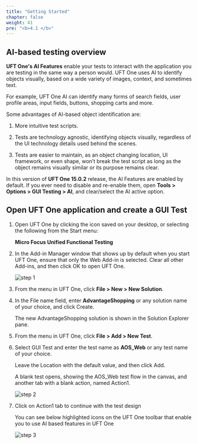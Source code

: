 ```yaml
---
title: "Getting Started"
chapter: false
weight: 41
pre: "<b>4.1 </b>"
---
```


## AI-based testing overview

**UFT One's AI Features** enable your tests to interact with the application you are testing in the same way a person would. UFT One uses AI to identify objects visually, based on a wide variety of images, context, and sometimes text.

For example, UFT One AI can identify many forms of search fields, user profile areas, input fields, buttons, shopping carts and more.

Some advantages of AI-based object identification are:

1. More intuitive test scripts.

2. Tests are technology agnostic, identifying objects visually, regardless of the UI technology details used behind the scenes.

3. Tests are easier to maintain, as an object changing location, UI framework, or even shape, won’t break the test script as long as the object remains visually similar or its purpose remains clear.


In this version of **UFT One 15.0.2** release, the AI Features are enabled by default. If you ever need to disable and re-enable them, open **Tools > Options > GUI Testing > AI**, and clear/select the AI active option.


## Open UFT One application and create a GUI Test

1. Open UFT One by clicking the icon saved on your desktop, or selecting the following from the Start menu:

	**Micro Focus Unified Functional Testing**

2. In the Add-in Manager window that shows up by default when you start UFT One, ensure that only the Web Add-in is selected. Clear all other Add-ins, and then click OK to open UFT One.

	![step 1](/images/40_Create_UFT_AI_Based_Test/add-in_manager.PNG)

3. From the menu in UFT One, click **File > New > New Solution**.

4. In the File name field, enter **AdvantageShopping** or any solution name of your choice, and click Create.

	The new AdvantageShopping solution is shown in the Solution Explorer pane.

5. From the menu in UFT One, click **File > Add > New Test**.

6. Select GUI Test and enter the test name as **AOS_Web** or any test name of your choice.

	Leave the Location with the default value, and then click Add.

	A blank test opens, showing the AOS_Web test flow in the canvas, and another tab with a blank action, named Action1.

	![step 2](/images/40_Create_UFT_AI_Based_Test/action_flow.PNG)

7. Click on Action1 tab to continue with the test design

	You can see below highlighted icons on the UFT One toolbar that enable you to use AI based features in UFT One

	![step 3](/images/40_Create_UFT_AI_Based_Test/ai_toolbar_icons.png)
